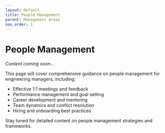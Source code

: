 ```yaml
---
layout: default
title: People Management
parent: Management Areas
nav_order: 1
---
```


# People Management

*Content coming soon...*

This page will cover comprehensive guidance on people management for engineering managers, including:

- Effective 1:1 meetings and feedback
- Performance management and goal setting
- Career development and mentoring
- Team dynamics and conflict resolution
- Hiring and onboarding best practices

Stay tuned for detailed content on people management strategies and frameworks.